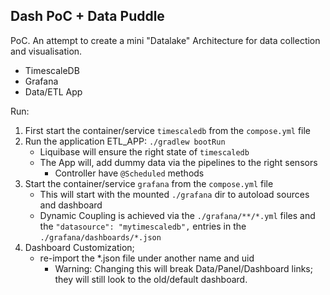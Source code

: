 
## Dash PoC + Data Puddle

PoC. An attempt to create a mini "Datalake" Architecture for data collection and visualisation. 

- TimescaleDB
- Grafana
- Data/ETL App

Run:
1. First start the container/service `timescaledb` from the `compose.yml` file
2. Run the application ETL_APP: `./gradlew bootRun`
    - Liquibase will ensure the right state of `timescaledb`
    - The App will, add dummy data via the pipelines to the right sensors
        - Controller have `@Scheduled` methods
3. Start the container/service `grafana` from the `compose.yml` file
    - This will start with the mounted `./grafana` dir to autoload sources and dashboard
    - Dynamic Coupling is achieved via the `./grafana/**/*.yml` files and the `"datasource": "mytimescaledb",` entries in the `./grafana/dashboards/*.json`
4. Dashboard Customization;
    - re-import the *.json file under another name and uid
      - Warning: Changing this will break Data/Panel/Dashboard links; they will still look to the old/default dashboard.
